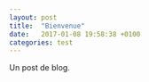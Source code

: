 ```yaml
---
layout: post
title:  "Bienvenue"
date:   2017-01-08 19:58:38 +0100
categories: test
---
```


Un post de blog.
